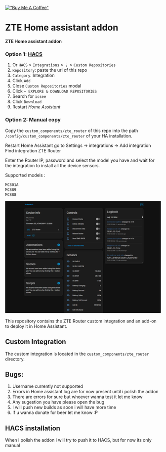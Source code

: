 [!["Buy Me A Coffee"](https://www.buymeacoffee.com/assets/img/custom_images/orange_img.png)](https://www.buymeacoffee.com/kajkac)

# ZTE Home assistant addon
**ZTE Home assistant addon**

### Option 1: [HACS](https://hacs.xyz/)

1. Or `HACS` > `Integrations` > `⋮` > `Custom Repositories`
2. `Repository`: paste the url of this repo
3. `Category`: Integration
4. Click `Add`
5. Close `Custom Repositories` modal
6. Click `+ EXPLORE & DOWNLOAD REPOSITORIES`
7. Search for `icsee`
8. Click `Download`
9. Restart _Home Assistant_

### Option 2: Manual copy

Copy the `custom_components/zte_router` of this repo into the path `/config/custom_components/zte_router` of your HA installation.

Restart Home Assistant go to Settings -> integrations -> Add integration 
Find integration ZTE Router 

Enter the Router IP, password and select the model you have and wait for the integration to install all the device sensors.

Supported models : 

```
MC801A
MC889
MC888
```
![enter image description here](https://raw.githubusercontent.com/Kajkac/ZTE-MC-Home-assistant-repo/main/zte.png)

This repository contains the ZTE Router custom integration and an add-on to deploy it in Home Assistant.

## Custom Integration

The custom integration is located in the `custom_components/zte_router` directory.


## Bugs: 

1. Username currently not supported
2. Errors in Home assistant log are for now present until i polish the addon 
2. There are errors for sure but whoever wanna test it let me know
4. Any sugestion you have please open the bug 
5. I will push new builds as soon i will have more time
6. If u wanna donate for beer let me know :P 

## HACS installation

When i polish the addon i will try to push it to HACS, but for now its only manual
